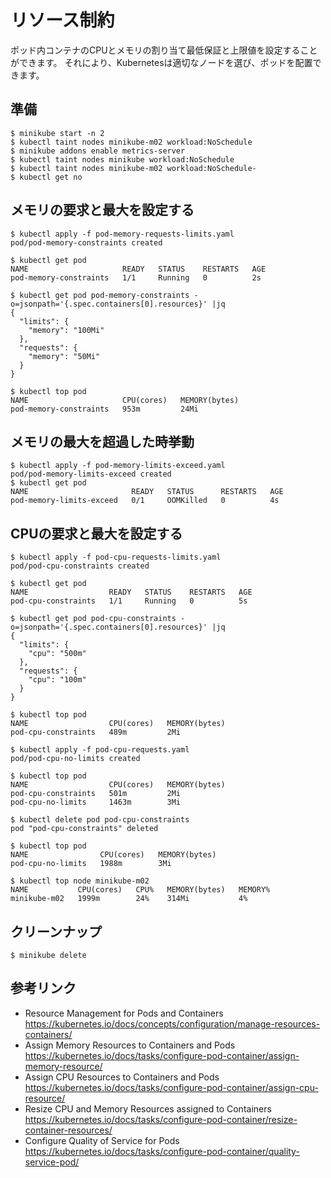 # リソース制約
ポッド内コンテナのCPUとメモリの割り当て最低保証と上限値を設定することができます。
それにより、Kubernetesは適切なノードを選び、ポッドを配置できます。


## 準備
```
$ minikube start -n 2
$ kubectl taint nodes minikube-m02 workload:NoSchedule
$ minikube addons enable metrics-server
$ kubectl taint nodes minikube workload:NoSchedule
$ kubectl taint nodes minikube-m02 workload:NoSchedule-
$ kubectl get no
```


## メモリの要求と最大を設定する

```
$ kubectl apply -f pod-memory-requests-limits.yaml 
pod/pod-memory-constraints created

$ kubectl get pod
NAME                     READY   STATUS    RESTARTS   AGE
pod-memory-constraints   1/1     Running   0          2s

$ kubectl get pod pod-memory-constraints -o=jsonpath='{.spec.containers[0].resources}' |jq
{
  "limits": {
    "memory": "100Mi"
  },
  "requests": {
    "memory": "50Mi"
  }
}

$ kubectl top pod
NAME                     CPU(cores)   MEMORY(bytes)   
pod-memory-constraints   953m         24Mi        
```

## メモリの最大を超過した時挙動

```
$ kubectl apply -f pod-memory-limits-exceed.yaml 
pod/pod-memory-limits-exceed created
$ kubectl get pod 
NAME                       READY   STATUS      RESTARTS   AGE
pod-memory-limits-exceed   0/1     OOMKilled   0          4s
```


## CPUの要求と最大を設定する

```
$ kubectl apply -f pod-cpu-requests-limits.yaml 
pod/pod-cpu-constraints created

$ kubectl get pod
NAME                  READY   STATUS    RESTARTS   AGE
pod-cpu-constraints   1/1     Running   0          5s

$ kubectl get pod pod-cpu-constraints -o=jsonpath='{.spec.containers[0].resources}' |jq
{
  "limits": {
    "cpu": "500m"
  },
  "requests": {
    "cpu": "100m"
  }
}

$ kubectl top pod
NAME                  CPU(cores)   MEMORY(bytes)   
pod-cpu-constraints   489m         2Mi    
```


```
$ kubectl apply -f pod-cpu-requests.yaml 
pod/pod-cpu-no-limits created

$ kubectl top pod
NAME                  CPU(cores)   MEMORY(bytes)   
pod-cpu-constraints   501m         2Mi             
pod-cpu-no-limits     1463m        3Mi     

$ kubectl delete pod pod-cpu-constraints 
pod "pod-cpu-constraints" deleted

$ kubectl top pod
NAME                CPU(cores)   MEMORY(bytes)   
pod-cpu-no-limits   1988m        3Mi       

$ kubectl top node minikube-m02
NAME           CPU(cores)   CPU%   MEMORY(bytes)   MEMORY%   
minikube-m02   1999m        24%    314Mi           4%    
```




## クリーンナップ
```
$ minikube delete
```

## 参考リンク
- Resource Management for Pods and Containers https://kubernetes.io/docs/concepts/configuration/manage-resources-containers/
- Assign Memory Resources to Containers and Pods https://kubernetes.io/docs/tasks/configure-pod-container/assign-memory-resource/
- Assign CPU Resources to Containers and Pods https://kubernetes.io/docs/tasks/configure-pod-container/assign-cpu-resource/
- Resize CPU and Memory Resources assigned to Containers https://kubernetes.io/docs/tasks/configure-pod-container/resize-container-resources/
- Configure Quality of Service for Pods https://kubernetes.io/docs/tasks/configure-pod-container/quality-service-pod/
